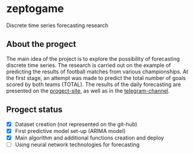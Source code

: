 # zeptogame
Discrete time series forecasting research

## About the progect
The main idea of the project is to explore the possibility of forecasting discrete time series. The research is carried out on the example of predicting the results of football matches from various championships. At the first stage, an attempt was made to predict the total number of goals scored by both teams (TOTAL). The results of the daily forecasting are presented on the [progect-site](https://zeptogame.com), as well as in the [telegram-channel](https://t.me/zeptogame).

## Progect status
- [X] Dataset creation (not represented on the git-hub)
- [X] First predictive model set-up (ARIMA model)
- [X] Main algorithm and additional functions creation and deploy
- [ ] Using neural network technologies for forecasting
